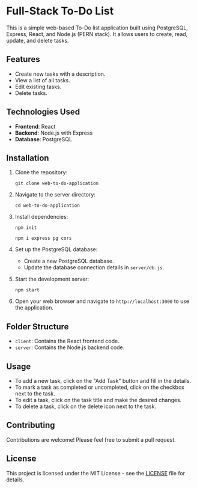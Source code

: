 # Full-Stack To-Do List

This is a simple web-based To-Do list application built using PostgreSQL, Express, React, and Node.js (PERN stack). It allows users to create, read, update, and delete tasks.

## Features

- Create new tasks with a description.
- View a list of all tasks.
- Edit existing tasks.
- Delete tasks.

## Technologies Used

- **Frontend**: React
- **Backend**: Node.js with Express
- **Database**: PostgreSQL

## Installation

1. Clone the repository:

    ```
    git clone web-to-do-application
    ```

2. Navigate to the server directory:

    ```
    cd web-to-do-application
    ```

3. Install dependencies:

    ```
    npm init
    ```
    ```
    npm i express pg cors
    ```
    

4. Set up the PostgreSQL database:
   
   - Create a new PostgreSQL database.
   - Update the database connection details in `server/db.js`.

5. Start the development server:

    ```
    npm start
    ```

6. Open your web browser and navigate to `http://localhost:3000` to use the application.

## Folder Structure

- `client`: Contains the React frontend code.
- `server`: Contains the Node.js backend code.

## Usage

- To add a new task, click on the "Add Task" button and fill in the details.
- To mark a task as completed or uncompleted, click on the checkbox next to the task.
- To edit a task, click on the task title and make the desired changes.
- To delete a task, click on the delete icon next to the task.

## Contributing

Contributions are welcome! Please feel free to submit a pull request.

## License

This project is licensed under the MIT License - see the [LICENSE](LICENSE) file for details.
